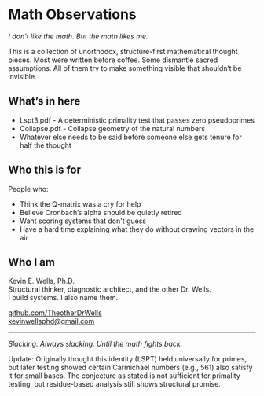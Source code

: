 # Math Observations

_I don’t like the math. But the math likes me._

This is a collection of unorthodox, structure-first mathematical thought pieces. Most were written before coffee. Some dismantle sacred assumptions. All of them try to make something visible that shouldn’t be invisible.

## What’s in here

- Lspt3.pdf - A deterministic primality test that passes zero pseudoprimes  
- Collapse.pdf - Collapse geometry of the natural numbers  
- Whatever else needs to be said before someone else gets tenure for half the thought

## Who this is for

People who:
- Think the Q-matrix was a cry for help  
- Believe Cronbach’s alpha should be quietly retired  
- Want scoring systems that don't guess  
- Have a hard time explaining what they do without drawing vectors in the air

## Who I am

Kevin E. Wells, Ph.D.  
Structural thinker, diagnostic architect, and the other Dr. Wells.  
I build systems. I also name them.

[github.com/TheotherDrWells](https://github.com/TheotherDrWells)  
kevinwellsphd@gmail.com

---

*Slacking. Always slacking. Until the math fights back.*


Update: Originally thought this identity (LSPT) held universally for primes, but later testing showed certain Carmichael numbers (e.g., 561) also satisfy it for small bases. The conjecture as stated is not sufficient for primality testing, but residue-based analysis still shows structural promise.





